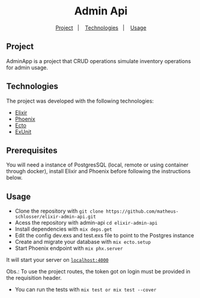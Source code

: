 <h1 align="center">Admin Api</h1>

<p align="center">
  <a href="#-project">Project</a>&nbsp;&nbsp;&nbsp;|&nbsp;&nbsp;&nbsp;
  <a href="#-technologies">Technologies</a>&nbsp;&nbsp;&nbsp;|&nbsp;&nbsp;&nbsp;
  <a href="#-usage">Usage</a>
</p>

## Project

AdminApp is a project that CRUD operations simulate inventory operations for admin usage.

## Technologies

The project was developed with the following technologies:

- [Elixir](https://github.com/elixir-lang/elixir)
- [Phoenix](https://github.com/phoenixframework/phoenix)
- [Ecto](https://github.com/elixir-ecto/ecto)
- [ExUnit](https://github.com/elixir-lang/elixir/blob/master/lib/ex_unit/lib/ex_unit.ex)

## Prerequisites

You will need a instance of PostgresSQL (local, remote or using container through  docker), install Elixir and Phoenix before following the instructions below.

## Usage

- Clone the repository with `git clone https://github.com/matheus-schlosser/elixir-admin-api.git`
- Acess the repository with admin-api `cd elixir-admin-api`
- Install dependencies with `mix deps.get`
- Edit the config dev.exs and test.exs file to point to the Postgres instance 
- Create and migrate your database with `mix ecto.setup`
- Start Phoenix endpoint with `mix phx.server`

It will start your server on [`localhost:4000`](http://localhost:4000)

Obs.: To use the project routes, the token got on login must be provided in the requisition header.

- You can run the tests with `mix test or mix test --cover` 